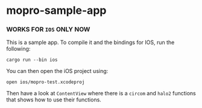 # mopro-sample-app

### WORKS FOR `IOS` ONLY NOW

This is a sample app. To compile it and the bindings for IOS, run the following:

```
cargo run --bin ios
```

You can then open the iOS project using:

```
open ios/mopro-test.xcodeproj
```

Then have a look at `ContentView` where there is a `circom` and `halo2` functions that shows how to use their functions.